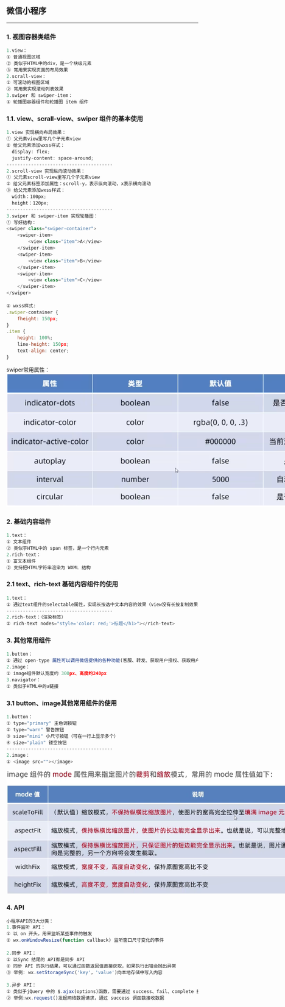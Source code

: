 ## 微信小程序
---
### 1. 视图容器类组件
```javascript
1.view：
① 普通视图区域
② 类似于HTML中的div，是一个块级元素
③ 常用来实现页面的布局效果
2.scrall-view：
① 可滚动的视图区域
② 常用来实现滚动列表效果
3.swiper 和 swiper-item：
① 轮播图容器组件和轮播图 item 组件
```

### 1.1. view、scrall-view、swiper 组件的基本使用
```javascript
1.view 实现横向布局效果：
① 父元素view里写几个子元素view
② 给父元素添加wxss样式：
  display: flex; 
  justify-content: space-around;
---------------------------------------
2.scroll-view 实现纵向滚动效果：
① 父元素scroll-view里写几个子元素view
② 给父元素标签添加属性：scroll-y，表示纵向滚动，x表示横向滚动
③ 给父元素添加wxss样式：
  width：100px;
  height：120px;
---------------------------------------
3.swiper 和 swiper-item 实现轮播图：
① 写好结构：
<swiper class="swiper-container">
    <swiper-item>
        <view class="item">A</view>
    </swiper-item>
    <swiper-item>
        <view class="item">B</view>
    </swiper-item>
    <swiper-item>
        <view class="item">C</view>
    </swiper-item>
</swiper>

② wxss样式:
.swiper-container { 
    fheight: 150px;
} 
.item {
    height: 100%;
    line-height: 150px;
    text-align: center;
}
```

<div style="width:900px;">swiper常用属性：<img src="wx/img/swiper属性.jpg" alt=""></div>

### 2. 基础内容组件
```javascript
1.text：
① 文本组件
② 类似于HTML中的 span 标签，是一个行内元素
2.rich-text：
① 富文本组件
② 支持把HTML字符串渲染为 WXML 结构
```

### 2.1 text、rich-text 基础内容组件的使用
```javascript
1.text：
① 通过text组件的selectable属性，实现长按选中文本内容的效果（view没有长按复制效果）
---------------------------------------
2.rich-text：（渲染标签）
② rich-text nodes="style='color: red;'>标题</h1>"></rich-text>
```

### 3. 其他常用组件
```javascript
1.button：
① 通过 open-type 属性可以调用微信提供的各种功能(客服、转发、获取用户授权、获取用户信息等
2.image：
① image组件默认宽度约 300px、高度约240px 
3.navigator：
① 类似于HTML中的a链接
```

### 3.1 button、image其他常用组件的使用
```javascript
1.button：
① type="primary" 主色调按钮
② type="warn" 警告按钮
③ size="mini" 小尺寸按钮（可在一行上显示多个）
④ size="plain" 镂空按钮
---------------------------------------
2.image：
① <image src=""></image>
```
<div style="width:900px;"><img src="wx/img/image的mode属性.jpg" alt=""></div>

### 4. API
```javascript
小程序API的3大分类：
1.事件监听 API：
① 以 on 开头，用来监听某些事件的触发
② wx.onWindowResize(function callback) 监听窗口尺寸变化的事件

2.同步 API：
① 以Sync 结尾的 API都是同步 API
② 同步 API 的执行结果，可以通过函数返回值直接获取，如果执行出错会抛出异常
③ 举例: wx.setStorageSync('key'，'value')向本地存储中写入内容

3.异步 API：
① 类似于jQuery 中的 $.ajax(options)函数，需要通过 success、fail、complete 接收调用的结果
② 举例:wx.request()发起网络数据请求，通过 success 调函数接收数据

```